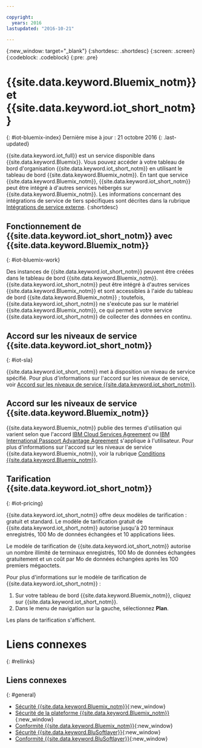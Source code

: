 ```yaml
---

copyright:
  years: 2016
lastupdated: "2016-10-21"

---
```


{:new_window: target="\_blank"}
{:shortdesc: .shortdesc}
{:screen: .screen}
{:codeblock: .codeblock}
{:pre: .pre}

# {{site.data.keyword.Bluemix_notm}} et {{site.data.keyword.iot_short_notm}}
{: #iot-bluemix-index}
Dernière mise à jour : 21 octobre 2016
{: .last-updated}

{{site.data.keyword.iot_full}} est un service disponible dans {{site.data.keyword.Bluemix}}. Vous pouvez accéder à votre tableau de bord d'organisation {{site.data.keyword.iot_short_notm}} en utilisant le tableau de bord {{site.data.keyword.Bluemix_notm}}. En tant que service {{site.data.keyword.Bluemix_notm}}, {{site.data.keyword.iot_short_notm}} peut être intégré à d'autres services hébergés sur {{site.data.keyword.Bluemix_notm}}. Les informations concernant des intégrations de service de tiers spécifiques sont décrites dans la rubrique [Intégrations de service externe](/extensions/index.html).
{:shortdesc}

## Fonctionnement de {{site.data.keyword.iot_short_notm}} avec {{site.data.keyword.Bluemix_notm}}
{: #iot-bluemix-work}

Des instances de {{site.data.keyword.iot_short_notm}} peuvent être créées dans le tableau de bord {{site.data.keyword.Bluemix_notm}}. {{site.data.keyword.iot_short_notm}} peut être intégré à d'autres services {{site.data.keyword.Bluemix_notm}} et sont accessibles à l'aide du tableau de bord {{site.data.keyword.Bluemix_notm}} ; toutefois, {{site.data.keyword.iot_short_notm}} ne s'exécute pas sur le matériel {{site.data.keyword.Bluemix_notm}}, ce qui permet à votre service {{site.data.keyword.iot_short_notm}} de collecter des données en continu.

## Accord sur les niveaux de service {{site.data.keyword.iot_short_notm}}
{: #iot-sla}

{{site.data.keyword.iot_short_notm}} met à disposition un niveau de service spécifié. Pour plus d'informations sur l'accord sur les niveaux de service, voir [Accord sur les niveaux de service {{site.data.keyword.iot_short_notm}}](http://www-03.ibm.com/software/sla/sladb.nsf/pdf/6738-03/$file/i126-6738-03_06-2016_en_US.pdf).

## Accord sur les niveaux de service {{site.data.keyword.Bluemix_notm}}

{{site.data.keyword.Bluemix_notm}} publie des termes d'utilisation qui varient selon que l'accord [IBM Cloud Services Agreement](http://www-05.ibm.com/support/operations/files/pdf/csa_us.pdf?cm_mc_uid=65870113399114371461368&cm_mc_sid_50200000=1469524513) ou [IBM International Passport Advantage Agreement](https://www-01.ibm.com/software/passportadvantage/pa_agreements.html) s'applique à l'utilisateur. Pour plus d'informations sur l'accord sur les niveaux de service {{site.data.keyword.Bluemix_notm}}, voir la rubrique [Conditions {{site.data.keyword.Bluemix_notm}}](.../.../.../navigation/notices.html#terms).

## Tarification {{site.data.keyword.iot_short_notm}}
{: #iot-pricing}

{{site.data.keyword.iot_short_notm}} offre deux modèles de tarification : gratuit et standard. Le modèle de tarification gratuit de {{site.data.keyword.iot_short_notm}} autorise jusqu'à 20 terminaux enregistrés, 100 Mo de données échangées et 10 applications liées.

Le modèle de tarification de {{site.data.keyword.iot_short_notm}} autorise un nombre illimité de terminaux enregistrés, 100 Mo de données échangées gratuitement et un coût par Mo de données échangées après les 100 premiers mégaoctets.

Pour plus d'informations sur le modèle de tarification de {{site.data.keyword.iot_short_notm}} :

1. Sur votre tableau de bord {{site.data.keyword.Bluemix_notm}}, cliquez sur {{site.data.keyword.iot_short_notm}}.
2. Dans le menu de navigation sur la gauche, sélectionnez **Plan**.

Les plans de tarification s'affichent.

# Liens connexes
{: #rellinks}


## Liens connexes
{: #general}

* [Sécurité {{site.data.keyword.Bluemix_notm}}](https://console.ng.bluemix.net/docs/security/index.html#security){:new_window}
* [Sécurité de la plateforme {{site.data.keyword.Bluemix_notm}}](https://console.ng.bluemix.net/docs/security/index.html#platform-security){:new_window}
* [Conformité {{site.data.keyword.Bluemix_notm}}](https://console.ng.bluemix.net/docs/security/index.html#compliance){:new_window}
* [Sécurité {{site.data.keyword.BluSoftlayer}}](http://www.softlayer.com/security){:new_window}
* [Conformité {{site.data.keyword.BluSoftlayer}}](http://www.softlayer.com/compliance){:new_window}
